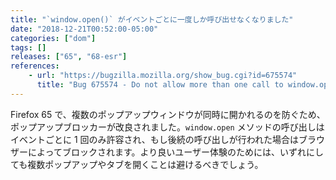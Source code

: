 ```yaml
---
title: "`window.open()` がイベントごとに一度しか呼び出せなくなりました"
date: "2018-12-21T00:52:00-05:00"
categories: ["dom"]
tags: []
releases: ["65", "68-esr"]
references:
    - url: "https://bugzilla.mozilla.org/show_bug.cgi?id=675574"
      title: "Bug 675574 - Do not allow more than one call to window.open() when we allow popups"
---
```

Firefox 65 で、複数のポップアップウィンドウが同時に開かれるのを防ぐため、ポップアップブロッカーが改良されました。`window.open` メソッドの呼び出しはイベントごとに 1 回のみ許容され、もし後続の呼び出しが行われた場合はブラウザーによってブロックされます。より良いユーザー体験のためには、いずれにしても複数ポップアップやタブを開くことは避けるべきでしょう。
